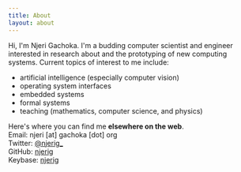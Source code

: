 ```yaml
---
title: About
layout: about
---
```

Hi, I'm Njeri Gachoka. I'm a budding computer scientist and engineer interested in research about and the prototyping of new computing systems. Current topics of interest to me include:
- artificial intelligence (especially computer vision)
- operating system interfaces
- embedded systems
- formal systems
- teaching (mathematics, computer science, and physics)


Here's where you can find me **elsewhere on the web**.  
Email: njeri [at] gachoka [dot] org  
Twitter: [@njerig_](//twitter.com/njerig_)  
GitHub: [njerig](//github.com/njerig)  
Keybase: [njerig](//keybase.io/njerig)
